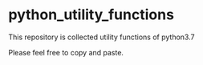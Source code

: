 # python_utility_functions

This repository is collected utility functions of python3.7

Please feel free to copy and paste.